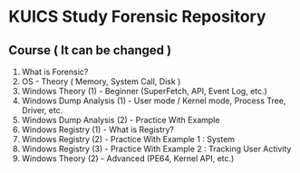 KUICS Study Forensic Repository
==============================================================================

Course ( It can be changed )
----------------

1.  What is Forensic?
2.  OS 							- Theory ( Memory, System Call, Disk )
3.  Windows Theory (1)			- Beginner (SuperFetch, API, Event Log, etc.)
3.  Windows Dump Analysis (1) 	- User mode / Kernel mode, Process Tree, Driver, etc.
4.  Windows Dump Analysis (2) 	- Practice With Example
5.  Windows Registry (1) 		- What is Registry?
6.  Windows Registry (2)		- Practice With	Example 1 : System
7.  Windows Registry (3)		- Practice With Example 2 : Tracking User Activity
8.  Windows Theory (2)			- Advanced (PE64, Kernel API, etc.)